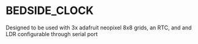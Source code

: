 BEDSIDE_CLOCK
=============
Designed to be used with 3x adafruit neopixel 8x8 grids, an RTC, and and LDR
configurable through serial port
